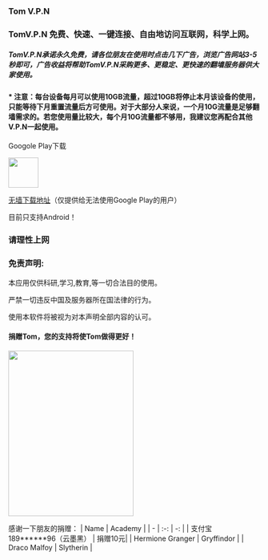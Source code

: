 ### Tom V.P.N

### TomV.P.N 免费、快速、一键连接、自由地访问互联网，科学上网。

##### TomV.P.N承诺永久免费，请各位朋友在使用时点击几下广告，浏览广告网站3-5秒即可，广告收益将帮助TomV.P.N采购更多、更稳定、更快速的翻墙服务器供大家使用。

#### * 注意：每台设备每月可以使用10GB流量，超过10GB将停止本月该设备的使用，只能等待下月重置流量后方可使用。对于大部分人来说，一个月10G流量是足够翻墙需求的。若您使用量比较大，每个月10G流量都不够用，我建议您再配合其他V.P.N一起使用。

Googole Play下载

<a href="https://play.google.com/store/apps/details?id=me.xhss.tomvpn" rel="nofollow"><img src="https://camo.githubusercontent.com/bdaf711a93d64d0bb5e5abfc346a8b84ea47f164/68747470733a2f2f706c61792e676f6f676c652e636f6d2f696e746c2f656e5f75732f6261646765732f696d616765732f67656e657269632f656e2d706c61792d62616467652e706e67" height="60" data-canonical-src="https://play.google.com/intl/en_us/badges/images/generic/en-play-badge.png" style="max-width:100%;"></a>

[无墙下载地址](http://tomvpn.xhss.me "无墙下载地址")（仅提供给无法使用Google Play的用户）

目前只支持Android！

### 请理性上网
### 免责声明:

本应用仅供科研,学习,教育,等一切合法目的使用。

严禁一切违反中国及服务器所在国法律的行为。

使用本软件将被视为对本声明全部内容的认可。


#### 捐赠Tom，您的支持将使Tom做得更好！
<img src="http://xinhuo.wpwet.com/jz.jpg" height="330" width="250">

感谢一下朋友的捐赠：
| Name | Academy | 
| - | :-: | -: | 
| 支付宝 189******96（云墨黑） | 捐赠10元|
| Hermione Granger | Gryffindor | 
| Draco Malfoy | Slytherin | 
